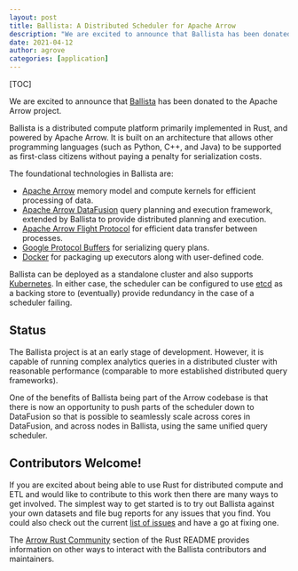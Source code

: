 ```yaml
---
layout: post
title: Ballista: A Distributed Scheduler for Apache Arrow
description: "We are excited to announce that Ballista has been donated to the Apache Arrow project. Ballista is a distributed scheduler for the Rust implementation of Apache Arrow."
date: 2021-04-12
author: agrove
categories: [application]
---
```

<!--
{% comment %}
Licensed to the Apache Software Foundation (ASF) under one or more
contributor license agreements.  See the NOTICE file distributed with
this work for additional information regarding copyright ownership.
The ASF licenses this file to you under the Apache License, Version 2.0
(the "License"); you may not use this file except in compliance with
the License.  You may obtain a copy of the License at

http://www.apache.org/licenses/LICENSE-2.0

Unless required by applicable law or agreed to in writing, software
distributed under the License is distributed on an "AS IS" BASIS,
WITHOUT WARRANTIES OR CONDITIONS OF ANY KIND, either express or implied.
See the License for the specific language governing permissions and
limitations under the License.
{% endcomment %}
-->

[TOC]

We are excited to announce that [Ballista](https://github.com/apache/arrow-datafusion/tree/master/ballista) has been donated 
to the Apache Arrow project. 

Ballista is a distributed compute platform primarily implemented in Rust, and powered by Apache Arrow. It is built
on an architecture that allows other programming languages (such as Python, C++, and Java) to be supported as
first-class citizens without paying a penalty for serialization costs.

The foundational technologies in Ballista are:

- [Apache Arrow](https://arrow.apache.org/) memory model and compute kernels for efficient processing of data.
- [Apache Arrow DataFusion](https://github.com/apache/arrow-datafusion) query planning and 
  execution framework, extended by Ballista to provide distributed planning and execution.
- [Apache Arrow Flight Protocol](https://arrow.apache.org/blog/2019/10/13/introducing-arrow-flight/) for efficient
  data transfer between processes.
- [Google Protocol Buffers](https://developers.google.com/protocol-buffers) for serializing query plans.
- [Docker](https://www.docker.com/) for packaging up executors along with user-defined code.

Ballista can be deployed as a standalone cluster and also supports [Kubernetes](https://kubernetes.io/). In either
case, the scheduler can be configured to use [etcd](https://etcd.io/) as a backing store to (eventually) provide
redundancy in the case of a scheduler failing.

## Status

The Ballista project is at an early stage of development. However, it is capable of running complex analytics queries 
in a distributed cluster with reasonable performance (comparable to more established distributed query frameworks).

One of the benefits of Ballista being part of the Arrow codebase is that there is now an opportunity to push parts of 
the scheduler down to DataFusion so that is possible to seamlessly scale across cores in DataFusion, and across nodes 
in Ballista, using the same unified query scheduler.

## Contributors Welcome!

If you are excited about being able to use Rust for distributed compute and ETL and would like to contribute to this 
work then there are many ways to get involved. The simplest way to get started is to try out Ballista against your own 
datasets and file bug reports for any issues that you find. You could also check out the current 
[list of issues](https://issues.apache.org/jira/issues/?jql=project%20%3D%20ARROW%20AND%20component%20%3D%20%22Rust%20-%20Ballista%22) and have a go at fixing one.

The [Arrow Rust Community](https://github.com/apache/arrow/blob/master/rust/README.md#arrow-rust-community)
section of the Rust README provides information on other ways to interact with the Ballista contributors and 
maintainers.

